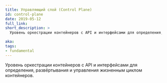 ```yaml
---
title: Управляющий слой (Control Plane)
id: control-plane
date: 2019-05-12
full_link:
short_description: >
  Уровень оркестрации контейнеров с API и интерфейсами для определения, развёртывания и управления жизненным циклом контейнеров.

aka:
tags:
- fundamental
---
```

  Уровень оркестрации контейнеров с API и интерфейсами для определения, развёртывания и управления жизненным циклом контейнеров.
